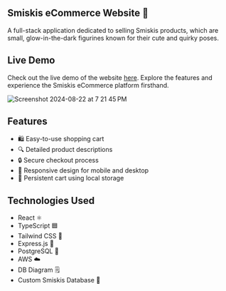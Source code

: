 ## Smiskis eCommerce Website 🛒
A full-stack application dedicated to selling Smiskis products, which are small, glow-in-the-dark figurines known for their cute and quirky poses. 

## Live Demo

Check out the live demo of the website [here](http://ec2-3-141-112-172.us-east-2.compute.amazonaws.com/). Explore the features and experience the Smiskis eCommerce platform firsthand.

![Screenshot 2024-08-22 at 7 21 45 PM](https://github.com/user-attachments/assets/130b381f-4590-4c12-b08c-40878d5cf4c2)

## Features

- 🛍️ Easy-to-use shopping cart
- 🔍 Detailed product descriptions
- 🔒 Secure checkout process
- 📱 Responsive design for mobile and desktop
- 🔄 Persistent cart using local storage

## Technologies Used

- React ⚛️
- TypeScript 🟦
- Tailwind CSS 💅
- Express.js 🚀
- PostgreSQL 🐘
- AWS ☁️
- DB Diagram 🗒️
- Custom Smiskis Database 🧸


